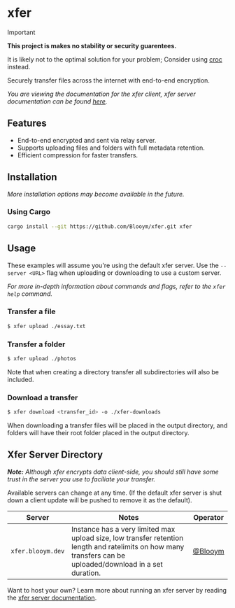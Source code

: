 # xfer

> [!IMPORTANT]  
> **This project is makes no stability or security guarentees.**
>
> It is likely not to the optimal solution for your problem; Consider using [croc](https://github.com/schollz/croc/) instead.

Securely transfer files across the internet with end-to-end encryption.

*You are viewing the documentation for the xfer client, xfer server documentation can be found [here](./xfer-server/README.md).*

## Features

- End-to-end encrypted and sent via relay server.
- Supports uploading files and folders with full metadata retention.
- Efficient compression for faster transfers.

## Installation

*More installation options may become available in the future.*

### Using Cargo

```sh
cargo install --git https://github.com/Blooym/xfer.git xfer
```

## Usage

These examples will assume you're using the default xfer server. Use the `--server <URL>` flag when uploading or downloading to use a custom server.

*For more in-depth information about commands and flags, refer to the `xfer help` command.*

### Transfer a file

```sh
$ xfer upload ./essay.txt
```

### Transfer a folder

```sh
$ xfer upload ./photos
```

Note that when creating a directory transfer all subdirectories will also be included.

### Download a transfer

```sh
$ xfer download <transfer_id> -o ./xfer-downloads
```

When downloading a transfer files will be placed in the output directory, and folders will have their root folder placed in the output directory.

## Xfer Server Directory

***Note:*** *Although xfer encrypts data client-side, you should still have some trust in the server you use to faciliate your transfer.*

Available servers can change at any time. (If the default xfer server is shut down a client update will be pushed to remove it as the default).

| Server            | Notes                                                                                                                                                       | Operator                             |
| ----------------- | ----------------------------------------------------------------------------------------------------------------------------------------------------------- | ------------------------------------ |
| `xfer.blooym.dev` | Instance has a very limited max upload size, low transfer retention length and ratelimits on how many transfers can be uploaded/download in a set duration. | [@Blooym](https://github.com/Blooym) |

Want to host your own? Learn more about running an xfer server by reading the [xfer server documentation](./xfer-server//README.md).

